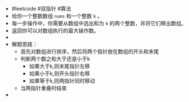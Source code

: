 - #leetcode #双指针 #算法
- 给你一个整数数组 `nums` 和一个整数 `k` 。
- 每一步操作中，你需要从数组中选出和为 `k` 的两个整数，并将它们移出数组。
- 返回你可以对数组执行的最大操作数。
-
- 解题思路：
	- 首先对数组进行排序，然后将两个指针放在数组的开头和末尾
	- 判断两个数之和大于还是小于k
		- 如果大于k,则末尾指针左移
		- 如果小于k,则开头指针右移
		- 如果等于k,则两指针同时移动
	- 当两指针重叠时结束
-
